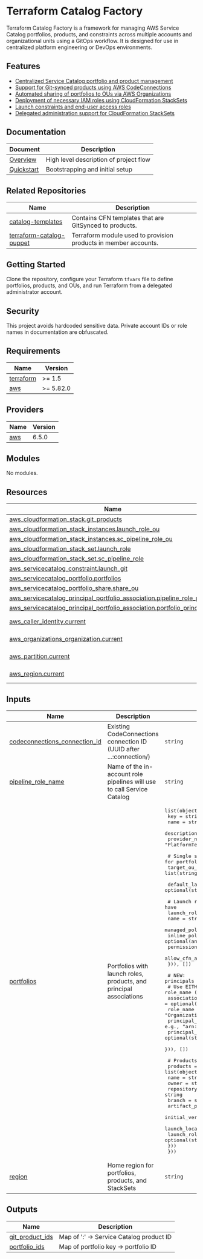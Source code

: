 # Terraform Catalog Factory

Terraform Catalog Factory is a framework for managing AWS Service Catalog portfolios, products, and constraints across multiple accounts and organizational units using a GitOps workflow. It is designed for use in centralized platform engineering or DevOps environments.

## Features

- [Centralized Service Catalog portfolio and product management](docs/features/centralized-portfolio-management.md)
- [Support for Git-synced products using AWS CodeConnections](docs/features/git-synced-products.md)
- [Automated sharing of portfolios to OUs via AWS Organizations](docs/features/portfolio-sharing.md)
- [Deployment of necessary IAM roles using CloudFormation StackSets](docs/features/iam-role-deployment.md)
- [Launch constraints and end-user access roles](docs/features/launch-constraints-access.md)
- [Delegated administration support for CloudFormation StackSets](docs/features/delegated-admin-support.md)

## Documentation

| Document | Description |
|------|-------------|
| [Overview](docs/overview.md) | High level description of project flow |
| [Quickstart](docs/quickstart.md) | Bootstrapping and initial setup |

## Related Repositories

| Name | Description |
| ---- | ----------- |
| [catalog-templates](https://github.com/Infin8L00p/catalog-templates) | Contains CFN templates that are GitSynced to products. |
| [terraform-catalog-puppet](https://github.com/orgs/Infin8L00p/repositories) | Terraform module used to provision products in member accounts. |

## Getting Started

Clone the repository, configure your Terraform `tfvars` file to define portfolios, products, and OUs, and run Terraform from a delegated administrator account.

## Security

This project avoids hardcoded sensitive data. Private account IDs or role names in documentation are obfuscated.
<!-- BEGINNING OF PRE-COMMIT-TERRAFORM DOCS HOOK -->
## Requirements

| Name | Version |
|------|---------|
| <a name="requirement_terraform"></a> [terraform](#requirement\_terraform) | >= 1.5 |
| <a name="requirement_aws"></a> [aws](#requirement\_aws) | >= 5.82.0 |

## Providers

| Name | Version |
|------|---------|
| <a name="provider_aws"></a> [aws](#provider\_aws) | 6.5.0 |

## Modules

No modules.

## Resources

| Name | Type |
|------|------|
| [aws_cloudformation_stack.git_products](https://registry.terraform.io/providers/hashicorp/aws/latest/docs/resources/cloudformation_stack) | resource |
| [aws_cloudformation_stack_instances.launch_role_ou](https://registry.terraform.io/providers/hashicorp/aws/latest/docs/resources/cloudformation_stack_instances) | resource |
| [aws_cloudformation_stack_instances.sc_pipeline_role_ou](https://registry.terraform.io/providers/hashicorp/aws/latest/docs/resources/cloudformation_stack_instances) | resource |
| [aws_cloudformation_stack_set.launch_role](https://registry.terraform.io/providers/hashicorp/aws/latest/docs/resources/cloudformation_stack_set) | resource |
| [aws_cloudformation_stack_set.sc_pipeline_role](https://registry.terraform.io/providers/hashicorp/aws/latest/docs/resources/cloudformation_stack_set) | resource |
| [aws_servicecatalog_constraint.launch_git](https://registry.terraform.io/providers/hashicorp/aws/latest/docs/resources/servicecatalog_constraint) | resource |
| [aws_servicecatalog_portfolio.portfolios](https://registry.terraform.io/providers/hashicorp/aws/latest/docs/resources/servicecatalog_portfolio) | resource |
| [aws_servicecatalog_portfolio_share.share_ou](https://registry.terraform.io/providers/hashicorp/aws/latest/docs/resources/servicecatalog_portfolio_share) | resource |
| [aws_servicecatalog_principal_portfolio_association.pipeline_role_pattern](https://registry.terraform.io/providers/hashicorp/aws/latest/docs/resources/servicecatalog_principal_portfolio_association) | resource |
| [aws_servicecatalog_principal_portfolio_association.portfolio_principals](https://registry.terraform.io/providers/hashicorp/aws/latest/docs/resources/servicecatalog_principal_portfolio_association) | resource |
| [aws_caller_identity.current](https://registry.terraform.io/providers/hashicorp/aws/latest/docs/data-sources/caller_identity) | data source |
| [aws_organizations_organization.current](https://registry.terraform.io/providers/hashicorp/aws/latest/docs/data-sources/organizations_organization) | data source |
| [aws_partition.current](https://registry.terraform.io/providers/hashicorp/aws/latest/docs/data-sources/partition) | data source |
| [aws_region.current](https://registry.terraform.io/providers/hashicorp/aws/latest/docs/data-sources/region) | data source |

## Inputs

| Name | Description | Type | Default | Required |
|------|-------------|------|---------|:--------:|
| <a name="input_codeconnections_connection_id"></a> [codeconnections\_connection\_id](#input\_codeconnections\_connection\_id) | Existing CodeConnections connection ID (UUID after ...:connection/) | `string` | n/a | yes |
| <a name="input_pipeline_role_name"></a> [pipeline\_role\_name](#input\_pipeline\_role\_name) | Name of the in-account role pipelines will use to call Service Catalog | `string` | `"SC-Pipeline"` | no |
| <a name="input_portfolios"></a> [portfolios](#input\_portfolios) | Portfolios with launch roles, products, and principal associations | <pre>list(object({<br/>    key           = string<br/>    name          = string<br/>    description   = optional(string)<br/>    provider_name = optional(string, "PlatformTeam")<br/><br/>    # Single source of truth for OU targets (used for portfolio share and launch roles)<br/>    target_ou_ids = list(string)<br/><br/>    default_launch_local_role_name = optional(string)<br/><br/>    # Launch roles (StackSets) as you already have<br/>    launch_roles = optional(list(object({<br/>      name                     = string<br/>      managed_policy_arns      = optional(list(string), [])<br/>      inline_policy            = optional(any)<br/>      permissions_boundary_arn = optional(string, "")<br/>      allow_cfn_assume         = optional(bool, true)<br/>    })), [])<br/><br/>    # NEW: principals that should see/use this portfolio<br/>    # Use EITHER role_name (auto IAM_PATTERN) OR principal_arn (exact).<br/>    associations = optional(list(object({<br/>      role_name      = optional(string) # e.g., "OrganizationAccountAccessRole"<br/>      principal_arn  = optional(string) # e.g., "arn:aws:iam::123456789012:role/TeamX"<br/>      principal_type = optional(string) # "IAM" or "IAM_PATTERN" (defaults automatically)<br/>    })), [])<br/><br/>    # Products unchanged<br/>    products = list(object({<br/>      name                   = string<br/>      owner                  = string<br/>      repository             = string<br/>      branch                 = string<br/>      artifact_path          = string<br/>      initial_version        = optional(string, "initial")<br/>      launch_local_role_name = optional(string)<br/>      launch_role_arn        = optional(string)<br/>    }))<br/>  }))</pre> | n/a | yes |
| <a name="input_region"></a> [region](#input\_region) | Home region for portfolios, products, and StackSets | `string` | n/a | yes |

## Outputs

| Name | Description |
|------|-------------|
| <a name="output_git_product_ids"></a> [git\_product\_ids](#output\_git\_product\_ids) | Map of '<portfolioKey>:<productName>' -> Service Catalog product ID |
| <a name="output_portfolio_ids"></a> [portfolio\_ids](#output\_portfolio\_ids) | Map of portfolio key -> portfolio ID |
<!-- END OF PRE-COMMIT-TERRAFORM DOCS HOOK -->
